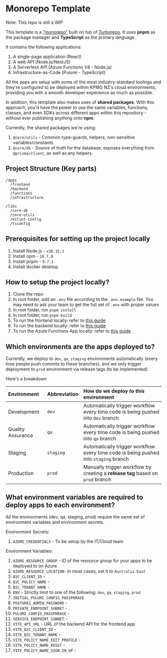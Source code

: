 # Monorepo Template

Note: This repo is still a WIP

This template is a ["monorepo"](https://monorepo.tools/) built on top of [Turborepo](https://turbo.build/). It uses **pnpm** as the package manager and **TypeScript** as the primary language.

It contains the following applications:

1. A single-page application (React)
2. A web API (Node.js/NestJS)
3. A Serverless API (Azure Functions V4 - Node.js)
4. Infrastructure-as-Code (Pulumi - TypeScript)

All the apps are setup with some of the most industry-standard toolings and they're configured to be deployed within KPMG NZ's cloud environments, providing you with a smooth developer experience as much as possible.

In addition, this template also makes uses of **shared packages**. With this approach, you'd have the power to use the same variables, functions, classes, and even SDKs across different apps within this repository - without ever publishing anything onto **npm**.

Currently, the shared packages we're using:

1. `@core/utils` - Common type-guards, helpers, non-sensitive variables/constants
2. `@core/db` - Source of truth for the database, exposes everything from `@prisma/client`, as well as any helpers.

## Project Structure (Key parts)

```
/apps
  /frontend
  /backend
  /functions
  /infrastructure

/libs
  /core-db
  /core-utils
  /eslint-config
  /tsconfig
```

## Prerequisites for setting up the project locally

1. Install Node.js - `v20.15.1`
2. Install npm - `10.7.0`
3. Install pnpm - `9.7.1`
4. Install docker desktop

## How to setup the project locally?

1. Clone the repo
2. In root folder, add an `.env` file according to the `.env.example` file. You may need to ask your team to get the full set of `.env` with proper values
3. In root folder, run `pnpm install`
4. In root folder, run `pnpm build`
5. To run the frontend locally: refer to [this guide](./apps/frontend/README.md)
6. To run the backend locally: refer to [this guide](./apps/backend/README.md)
7. To run the Azure Functions App locally: refer to [this guide](./apps/functions/README.md)

## Which environments are the apps deployed to?

Currently, we deploy to `dev`, `qa`, `staging` environments automatically (every time people push commits to these branches), and we only trigger deployment to `prod` environment via release tags (to be implemented)

Here's a breakdown

| Environment       | Abbreviation | How do we deploy to this environment                                                 |
| :---------------- | :----------- | :----------------------------------------------------------------------------------- |
| Development       | `dev`        | Automatically trigger workflow every time code is being pushed into `dev` branch     |
| Quality Assurance | `qa`         | Automatically trigger workflow every time code is being pushed into `qa` branch      |
| Staging           | `staging`    | Automatically trigger workflow every time code is being pushed into `staging` branch |
| Production        | `prod`       | Manually trigger workflow by creating a **release tag** based on `prod` branch       |

## What environment variables are required to deploy apps to each environment?

All the environments (dev, qa, staging, prod) require the same set of environment variables and environment secrets.

Environment Secrets:

1. `AZURE_CREDENTIALS` - To be setup by the IT/Cloud team

Environment Variables:

1. `AZURE_RESOURCE_GROUP` - ID of the resource group for your apps to be deployed to on Azure
2. `AZURE_RESOURCE_LOCATION`- In most cases, set it to `Australia East`
3. `B2C_CLIENT_ID` -
4. `B2C_POLICY_NAME` -
5. `B2C_TENANT_NAME` -
6. `ENV` - Strictly limit to one of the following: `dev`, `qa`, `staging`, `prod`
7. `INITIAL_PULUMI_CONFIG_PASSPHRASE`
8. `POSTGRES_ADMIN_PASSWORD` -
9. `PRIVATE_ENDPOINT_SUBNET` -
10. `PULUMI_CONFIG_PASSPHRASE` -
11. `SERVICE_ENDPOINT_SUBNET` -
12. `VITE_API_URL` - URL of the backend API for the frontend app
13. `VITE_B2C_CLIENT_ID` -
14. `VITE_B2C_TENANT_NAME` -
15. `VITE_POLICY_NAME_EDIT_PROFILE` -
16. `VITE_POLICY_NAME_RESET` -
17. `VITE_POLICY_NAME_SIGN_IN_UP` -
